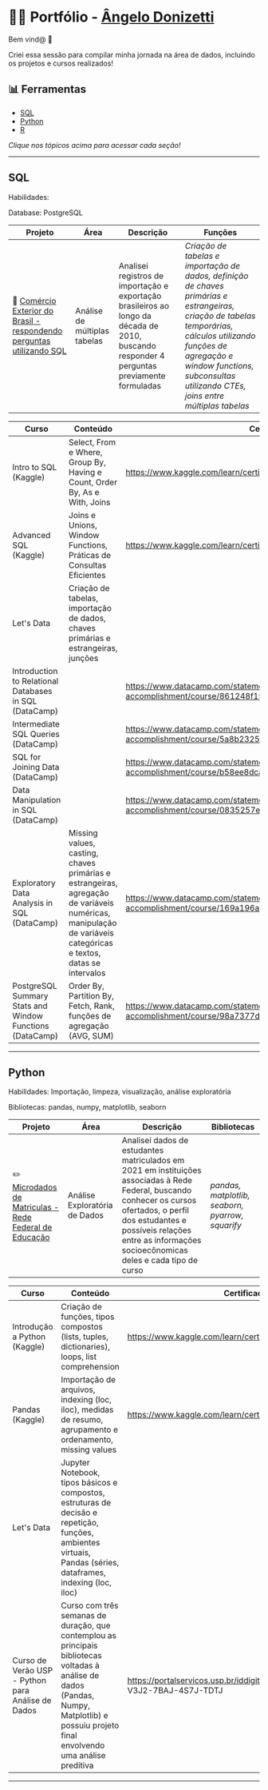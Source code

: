 # 👨‍💻 Portfólio - [Ângelo Donizetti](https://www.linkedin.com/in/angelodonizetti/)

Bem vind@ 👋

Criei essa sessão para compilar minha jornada na área de dados, incluindo os projetos e cursos realizados!

## 📊 Ferramentas
- [SQL](#sql)
- [Python](#python)
- [R](#r)

_Clique nos tópicos acima para acessar cada seção!_


***

## SQL

Habilidades: 

Database: PostgreSQL

| Projeto | Área | Descrição | Funções |    
|---|---|---|---|
| 🚢 [Comércio Exterior do Brasil - respondendo perguntas utilizando SQL](https://github.com/angelodbarros/analise_comex) | Análise de múltiplas tabelas | Analisei registros de importação e exportação brasileiros ao longo da década de 2010, buscando responder 4 perguntas previamente formuladas| _Criação de tabelas e importação de dados, definição de chaves primárias e estrangeiras, criação de tabelas temporárias, cálculos utilizando funções de agregação e window functions, subconsultas utilizando CTEs, joins entre múltiplas tabelas_ |

| Curso| Conteúdo | Certificação |
|---|---|---|
| Intro to SQL (Kaggle) | Select, From e Where, Group By, Having e Count, Order By, As e With, Joins| https://www.kaggle.com/learn/certification/ngelobarros/intro-to-sql | 
| Advanced SQL (Kaggle) | Joins e Unions, Window  Functions, Práticas de Consultas Eficientes | https://www.kaggle.com/learn/certification/ngelobarros/advanced-sql |
| Let's Data | Criação de tabelas, importação de dados, chaves primárias e estrangeiras, junções |  |
| Introduction to Relational Databases in SQL (DataCamp) |  | https://www.datacamp.com/statement-of-accomplishment/course/861248f155c34ab9a3853e065ff07ac8975c9d36 |
| Intermediate SQL Queries (DataCamp) |  | https://www.datacamp.com/statement-of-accomplishment/course/5a8b2325b321d1d005f69ac9cb9172b2b131df43 |
| SQL for Joining Data (DataCamp)|  | https://www.datacamp.com/statement-of-accomplishment/course/b58ee8dcaa29ab034d1fe72100a345d452674610 |
| Data Manipulation in SQL (DataCamp) |  | https://www.datacamp.com/statement-of-accomplishment/course/0835257ec969e07ad9da0066d2a49d53534377d7 |
| Exploratory Data Analysis in SQL (DataCamp) | Missing values, casting, chaves primárias e estrangeiras, agregação de variáveis numéricas, manipulação de variáveis categóricas e textos, datas se intervalos | https://www.datacamp.com/statement-of-accomplishment/course/169a196a30f10c4b698c158ae66ca302c06264db |
| PostgreSQL Summary Stats and Window Functions (DataCamp) | Order By, Partition By, Fetch, Rank, funções de agregação (AVG, SUM) | https://www.datacamp.com/statement-of-accomplishment/course/98a7377d2a9830a7e14566e81586f9ca135ad8e9 |
***

## Python

Habilidades: Importação, limpeza, visualização, análise exploratória

Bibliotecas: pandas, numpy, matplotlib, seaborn

| Projeto | Área | Descrição | Bibliotecas |    
|---|---|---|---|
| ✏️ [Microdados de Matriculas - Rede Federal de Educação](https://github.com/angelodbarros/matriculas_redefederal) | Análise Exploratória de Dados | Analisei dados de estudantes matriculados em 2021 em instituições associadas à Rede Federal, buscando conhecer os cursos ofertados, o perfil dos estudantes e possíveis relações entre as informações socioecônomicas deles e cada tipo de curso | _pandas, matplotlib, seaborn, pyarrow, squarify_ |

| Curso| Conteúdo | Certificação |
|---|---|---|
| Introdução a Python (Kaggle) | Criação de funções, tipos compostos (lists, tuples, dictionaries), loops, list comprehension| https://www.kaggle.com/learn/certification/ngelobarros/python | 
| Pandas (Kaggle) | Importação de arquivos, indexing (loc, iloc), medidas de resumo, agrupamento e ordenamento, missing values | https://www.kaggle.com/learn/certification/ngelobarros/pandas |
| Let's Data | Jupyter Notebook, tipos básicos e compostos, estruturas de decisão e repetição, funções, ambientes virtuais, Pandas (séries, dataframes, indexing (loc, iloc) |  |
| Curso de Verão USP - Python para Análise de Dados | Curso com três semanas de duração, que contemplou as principais bibliotecas voltadas à análise de dados (Pandas, Numpy, Matplotlib) e possuiu projeto final envolvendo uma análise preditiva | https://portalservicos.usp.br/iddigital Código da credencial: V3J2-7BAJ-4S7J-TDTJ |
***
